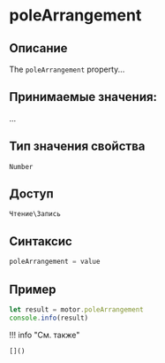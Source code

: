 # poleArrangement

## Описание
The `poleArrangement` property...

## Принимаемые значения:
...

## Тип значения свойства
`Number`

## Доступ
`Чтение\Запись`

## Синтаксис
```javascript
poleArrangement = value
```

## Пример
```javascript linenums="1"
let result = motor.poleArrangement
console.info(result)
```

!!! info "См. также"

    []()

